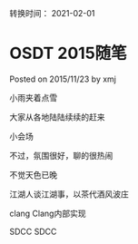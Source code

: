 转换时间： 2021-02-01

# OSDT 2015随笔
Posted on 2015/11/23 by xmj

小雨夹着点雪

大家从各地陆陆续续的赶来

小会场

不过，氛围很好，聊的很热闹

不觉天色已晚

江湖人谈江湖事，以茶代酒风波庄

clang
Clang内部实现

SDCC
SDCC
